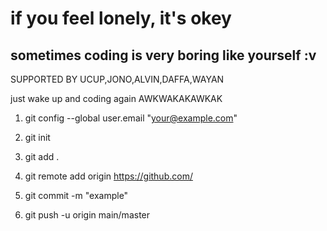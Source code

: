 # if you feel lonely, it's okey 
## sometimes coding is very boring like yourself :v

SUPPORTED BY UCUP,JONO,ALVIN,DAFFA,WAYAN


just wake up and coding again AWKWAKAKAWKAK 



1. git config --global user.email "your@example.com"

2. git init 

3. git add . 

4. git remote add origin https://github.com/

5. git commit -m "example"

6. git push -u origin main/master